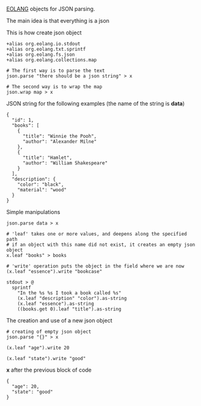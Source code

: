 [EOLANG](https://www.eolang.org) objects for JSON parsing.

The main idea is that everything is a json

This is how create json object
```
+alias org.eolang.io.stdout
+alias org.eolang.txt.sprintf
+alias org.eolang.fs.json
+alias org.eolang.collections.map

# The first way is to parse the text
json.parse "there should be a json string" > x

# The second way is to wrap the map
json.wrap map > x
```

JSON string for the following examples (the name of the string is **data**)
```
{
  "id": 1,
  "books": [
    {
      "title": "Winnie the Pooh",
      "author": "Alexander Milne"
    },
    {
      "title": "Hamlet",
      "author": "William Shakespeare"
    }
  ],
  "description": {
    "color": "black",
    "material": "wood"
  }
}
```

Simple manipulations
```
json.parse data > x

# 'leaf' takes one or more values, and deepens along the specified path
# if an object with this name did not exist, it creates an empty json object
x.leaf "books" > books

# 'write' operation puts the object in the field where we are now
(x.leaf "essence").write "bookcase"

stdout > @
  sprintf
    "In the %s %s I took a book called %s"
    (x.leaf "description" "color").as-string
    (x.leaf "essence").as-string
    ((books.get 0).leaf "title").as-string 
```

The creation and use of a new json object
```
# creating of empty json object
json.parse "{}" > x

(x.leaf "age").write 20
  
(x.leaf "state").write "good"
```

**x** after the previous block of code
```
{
  "age": 20,
  "state": "good"
}
```
